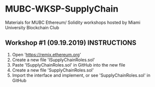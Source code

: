# MUBC-WKSP-SupplyChain
Materials for MUBC Ethereum/ Solidity workshops hosted by Miami University Blockchain Club

## Workshop #1 (09.19.2019) INSTRUCTIONS
1. Open 'https://remix.ethereum.org'
2. Create a new file 'ISupplyChainRoles.sol'
3. Paste 'ISupplyChainRoles.sol' in GitHub into the new file
4. Create a new file 'SupplyChainRoles.sol'
5. Import the interface and implement, or see 'SupplyChainRoles.sol' in GitHub
